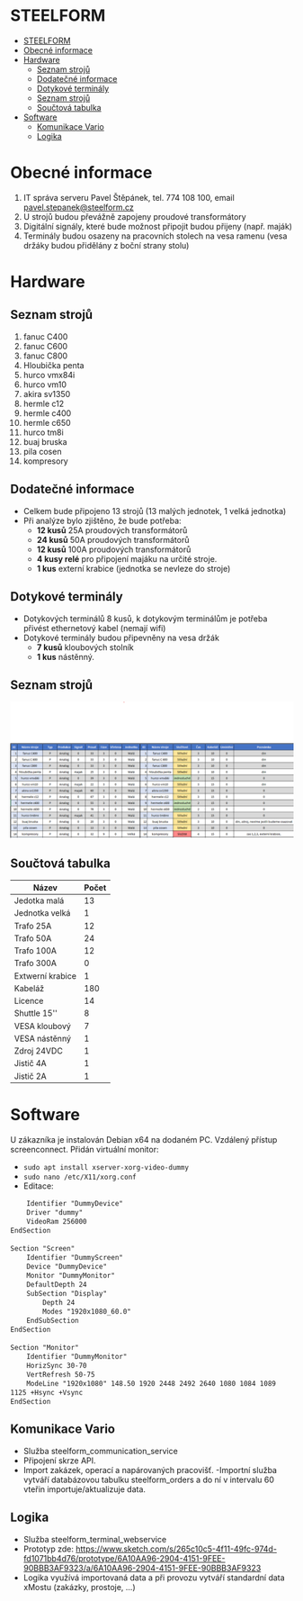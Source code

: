 # STEELFORM

<!-- TOC -->

* [STEELFORM](#steelform)
* [Obecné informace](#obecné-informace)
* [Hardware](#hardware)
    * [Seznam strojů](#seznam-strojů)
    * [Dodatečné informace](#dodatečné-informace)
    * [Dotykové terminály](#dotykové-terminály)
    * [Seznam strojů](#seznam-strojů-1)
    * [Součtová tabulka](#součtová-tabulka)
* [Software](#software)
    * [Komunikace Vario](#komunikace-vario)
    * [Logika](#logika)

<!-- TOC -->

# Obecné informace

1. IT správa serveru Pavel Štěpánek, tel. 774 108 100, email pavel.stepanek@steelform.cz
2. U strojů budou převážně zapojeny proudové transformátory
3. Digitální signály, které bude možnost připojit budou přijeny (např. maják)
4. Terminály budou osazeny na pracovních stolech na vesa ramenu (vesa držáky budou přidělány z boční strany stolu)

# Hardware

## Seznam strojů

1. fanuc C400
2. fanuc C600
3. fanuc C800
4. Hloubička penta
5. hurco vmx84i
6. hurco vm10
7. akira sv1350
8. hermle c12
9. hermle c400
10. hermle c650
11. hurco tm8i
12. buaj bruska
13. pila cosen
14. kompresory

## Dodatečné informace

- Celkem bude připojeno 13 strojů (13 malých jednotek, 1 velká jednotka)
- Při analýze bylo zjištěno, že bude potřeba:
    - **12 kusů** 25A proudových transformátorů
    - **24 kusů** 50A proudových transformátorů
    - **12 kusů** 100A proudových transformátorů
    - **4 kusy relé** pro připojení majáku na určité stroje.
    - **1 kus** externí krabice (jednotka se nevleze do stroje)

## Dotykové terminály

- Dotykových terminálů 8 kusů, k dotykovým terminálům je potřeba přivést ethernetový kabel (nemají wifi)
- Dotykové terminály budou připevněny na vesa držák
    - **7 kusů** kloubových stolník
    - **1 kus** nástěnný.

## Seznam strojů

![Součtová tabulka](seznam_stroju.png)

## Součtová tabulka
| Název            | Počet |
|------------------|-------|
| Jedotka malá     | 13    |
| Jednotka velká   | 1     |
| Trafo 25A        | 12    |
| Trafo 50A        | 24    |
| Trafo 100A       | 12    |
| Trafo 300A       | 0     |
| Extwerní krabice | 1     |
| Kabeláž          | 180   |
| Licence          | 14    |
| Shuttle 15''     | 8     |
| VESA kloubový    | 7     |
| VESA nástěnný    | 1     |
| Zdroj 24VDC      | 1     |
| Jistič 4A        | 1     |
| Jistič 2A        | 1     |

# Software

U zákazníka je instalován Debian x64 na dodaném PC.
Vzdálený přístup screenconnect.
Přidán virtuální monitor:

- `sudo apt install xserver-xorg-video-dummy`
- `sudo nano /etc/X11/xorg.conf`
- Editace:

```Section "Device"
    Identifier "DummyDevice"
    Driver "dummy"
    VideoRam 256000
EndSection

Section "Screen"
    Identifier "DummyScreen"
    Device "DummyDevice"
    Monitor "DummyMonitor"
    DefaultDepth 24
    SubSection "Display"
        Depth 24
        Modes "1920x1080_60.0"
    EndSubSection
EndSection

Section "Monitor"
    Identifier "DummyMonitor"
    HorizSync 30-70
    VertRefresh 50-75
    ModeLine "1920x1080" 148.50 1920 2448 2492 2640 1080 1084 1089 1125 +Hsync +Vsync
EndSection

```

## Komunikace Vario

- Služba steelform_communication_service
- Připojení skrze API.
- Import zakázek, operací a napárovaných pracovišť.
  -Importní služba vytváří databázovou tabulku steelform_orders a do ní v intervalu 60 vteřin importuje/aktualizuje
  data.

## Logika

- Služba steelform_terminal_webservice
- Prototyp
  zde: https://www.sketch.com/s/265c10c5-4f11-49fc-974d-fd1071bb4d76/prototype/6A10AA96-2904-4151-9FEE-90BBB3AF9323/a/6A10AA96-2904-4151-9FEE-90BBB3AF9323
- Logika využívá importovaná data a při provozu vytváří standardní data xMostu (zakázky, prostoje, ...)